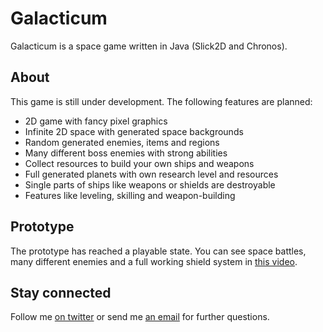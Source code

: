 Galacticum
==========
Galacticum is a space game written in Java (Slick2D and Chronos).

About
-----
This game is still under development. The following features are planned:

* 2D game with fancy pixel graphics
* Infinite 2D space with generated space backgrounds
* Random generated enemies, items and regions
* Many different boss enemies with strong abilities
* Collect resources to build your own ships and weapons
* Full generated planets with own research level and resources
* Single parts of ships like weapons or shields are destroyable
* Features like leveling, skilling and weapon-building

Prototype
---------
The prototype has reached a playable state. You can see space battles, many different enemies and a full working shield system in
[this video](http://www.youtube.com/watch?v=sGOPboD2_CA/ "Galacticum Prototype video").

Stay connected
--------------
Follow me [on twitter](https://twitter.com/tweetmyreality/ "Miguel's twitter") or send me [an email](mailto:miguel-gonzalez@gmx.de "Miguel's Email") for further questions.

